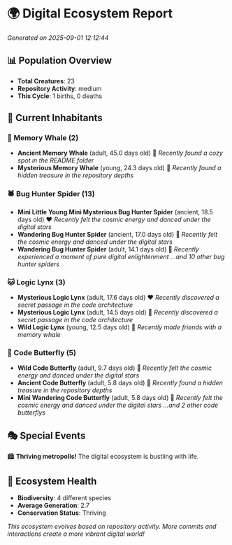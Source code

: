 # 🌍 Digital Ecosystem Report
*Generated on 2025-09-01 12:12:44*

## 📊 Population Overview
- **Total Creatures**: 23
- **Repository Activity**: medium
- **This Cycle**: 1 births, 0 deaths

## 👥 Current Inhabitants

### 🐋 Memory Whale (2)
- **Ancient Memory Whale** (adult, 45.0 days old) 💛
  *Recently found a cozy spot in the README folder*
- **Mysterious Memory Whale** (young, 24.3 days old) 💚
  *Recently found a hidden treasure in the repository depths*

### 🕷️ Bug Hunter Spider (13)
- **Mini Little Young Mini Mysterious Bug Hunter Spider** (ancient, 18.5 days old) ❤️
  *Recently felt the cosmic energy and danced under the digital stars*
- **Wandering Bug Hunter Spider** (ancient, 17.0 days old) 💛
  *Recently felt the cosmic energy and danced under the digital stars*
- **Wandering Bug Hunter Spider** (adult, 14.1 days old) 💛
  *Recently experienced a moment of pure digital enlightenment*
  *...and 10 other bug hunter spiders*

### 🐱 Logic Lynx (3)
- **Mysterious Logic Lynx** (adult, 17.6 days old) ❤️
  *Recently discovered a secret passage in the code architecture*
- **Mysterious Logic Lynx** (adult, 14.5 days old) 💚
  *Recently discovered a secret passage in the code architecture*
- **Wild Logic Lynx** (young, 12.5 days old) 💛
  *Recently made friends with a memory whale*

### 🦋 Code Butterfly (5)
- **Wild Code Butterfly** (adult, 9.7 days old) 💛
  *Recently felt the cosmic energy and danced under the digital stars*
- **Ancient Code Butterfly** (adult, 5.8 days old) 💚
  *Recently found a hidden treasure in the repository depths*
- **Mini Wandering Code Butterfly** (adult, 5.8 days old) 💚
  *Recently felt the cosmic energy and danced under the digital stars*
  *...and 2 other code butterflys*

## 🎭 Special Events

🏙️ **Thriving metropolis!** The digital ecosystem is bustling with life.

## 🔬 Ecosystem Health
- **Biodiversity**: 4 different species
- **Average Generation**: 2.7
- **Conservation Status**: Thriving

*This ecosystem evolves based on repository activity. More commits and interactions create a more vibrant digital world!*